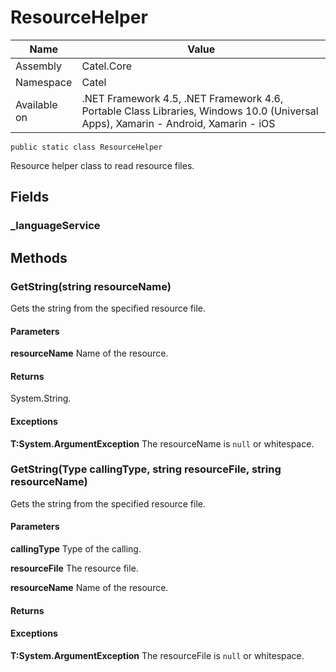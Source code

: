 

# ResourceHelper

Name|Value
---|---
Assembly|Catel.Core
Namespace|Catel
Available on|.NET Framework 4.5, .NET Framework 4.6, Portable Class Libraries, Windows 10.0 (Universal Apps), Xamarin - Android, Xamarin - iOS

```
public static class ResourceHelper
```

Resource helper class to read resource files.



## Fields

### _languageService

## Methods

### GetString(string resourceName)

Gets the string from the specified resource file.

#### Parameters

**resourceName**
Name of the resource.

#### Returns

System.String.

#### Exceptions

**T:System.ArgumentException**
The resourceName is ```null``` or whitespace.



### GetString(Type callingType, string resourceFile, string resourceName)

Gets the string from the specified resource file.

#### Parameters

**callingType**
Type of the calling.

**resourceFile**
The resource file.

**resourceName**
Name of the resource.

#### Returns

#### Exceptions

**T:System.ArgumentException**
The resourceFile is ```null``` or whitespace.



